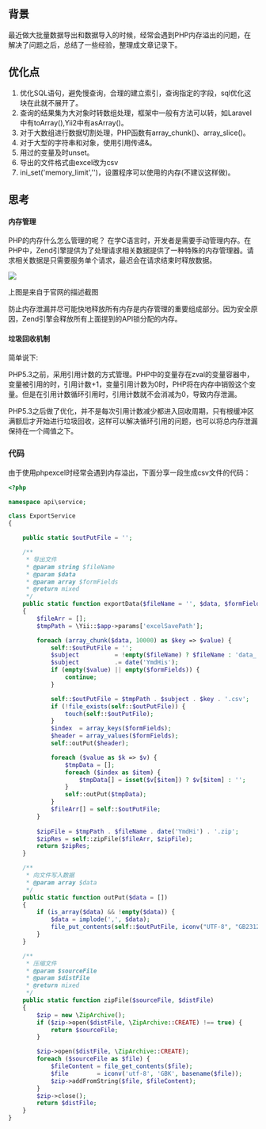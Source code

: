 ## 背景

最近做大批量数据导出和数据导入的时候，经常会遇到PHP内存溢出的问题，在解决了问题之后，总结了一些经验，整理成文章记录下。

## 优化点
1. 优化SQL语句，避免慢查询，合理的建立索引，查询指定的字段，sql优化这块在此就不展开了。
2. 查询的结果集为大对象时转数组处理，框架中一般有方法可以转，如Laravel中有toArray(),Yii2中有asArray()。
3. 对于大数组进行数据切割处理，PHP函数有array_chunk()、array_slice()。
4. 对于大型的字符串和对象，使用引用传递&。
5. 用过的变量及时unset。
6. 导出的文件格式由excel改为csv
7. ini_set('memory_limit','')，设置程序可以使用的内存(不建议这样做)。

## 思考
#### 内存管理

PHP的内存什么怎么管理的呢？
在学C语言时，开发者是需要手动管理内存。在PHP中，Zend引擎提供为了处理请求相关数据提供了一种特殊的内存管理器。请求相关数据是只需要服务单个请求，最迟会在请求结束时释放数据。

![](https://tsmliyun.github.io/styles/images/php-memory.png)

上图是来自于官网的描述截图

防止内存泄漏并尽可能快地释放所有内存是内存管理的重要组成部分。因为安全原因，Zend引擎会释放所有上面提到的API锁分配的内存。

#### 垃圾回收机制

简单说下:

PHP5.3之前，采用引用计数的方式管理。PHP中的变量存在zval的变量容器中，变量被引用的时，引用计数+1，变量引用计数为0时，PHP将在内存中销毁这个变量。但是在引用计数循环引用时，引用计数就不会消减为0，导致内存泄漏。

PHP5.3之后做了优化，并不是每次引用计数减少都进入回收周期，只有根缓冲区满额后才开始进行垃圾回收，这样可以解决循环引用的问题，也可以将总内存泄漏保持在一个阈值之下。

### 代码

由于使用phpexcel时经常会遇到内存溢出，下面分享一段生成csv文件的代码：

```php
<?php

namespace api\service;

class ExportService
{

    public static $outPutFile = '';

    /**
     * 导出文件
     * @param string $fileName
     * @param $data
     * @param array $formFields
     * @return mixed
     */
    public static function exportData($fileName = '', $data, $formFields = [])
    {
        $fileArr = [];
        $tmpPath = \Yii::$app->params['excelSavePath'];

        foreach (array_chunk($data, 10000) as $key => $value) {
            self::$outPutFile = '';
            $subject          = !empty($fileName) ? $fileName : 'data_';
            $subject          .= date('YmdHis');
            if (empty($value) || empty($formFields)) {
                continue;
            }

            self::$outPutFile = $tmpPath . $subject . $key . '.csv';
            if (!file_exists(self::$outPutFile)) {
                touch(self::$outPutFile);
            }
            $index  = array_keys($formFields);
            $header = array_values($formFields);
            self::outPut($header);

            foreach ($value as $k => $v) {
                $tmpData = [];
                foreach ($index as $item) {
                    $tmpData[] = isset($v[$item]) ? $v[$item] : '';
                }
                self::outPut($tmpData);
            }
            $fileArr[] = self::$outPutFile;
        }
        
        $zipFile = $tmpPath . $fileName . date('YmdHi') . '.zip';
        $zipRes = self::zipFile($fileArr, $zipFile);
        return $zipRes;
    }

    /**
     * 向文件写入数据
     * @param array $data
     */
    public static function outPut($data = [])
    {
        if (is_array($data) && !empty($data)) {
            $data = implode(',', $data);
            file_put_contents(self::$outPutFile, iconv("UTF-8", "GB2312//IGNORE", $data) . PHP_EOL, FILE_APPEND);
        }
    }

    /**
     * 压缩文件
     * @param $sourceFile
     * @param $distFile
     * @return mixed
     */
    public static function zipFile($sourceFile, $distFile)
    {
        $zip = new \ZipArchive();
        if ($zip->open($distFile, \ZipArchive::CREATE) !== true) {
            return $sourceFile;
        }

        $zip->open($distFile, \ZipArchive::CREATE);
        foreach ($sourceFile as $file) {
            $fileContent = file_get_contents($file);
            $file        = iconv('utf-8', 'GBK', basename($file));
            $zip->addFromString($file, $fileContent);
        }
        $zip->close();
        return $distFile;
    }
}
```

